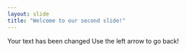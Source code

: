 ```yaml
---
layout: slide
title: "Welcome to our second slide!"
---
```

Your text has been changed
Use the left arrow to go back!

